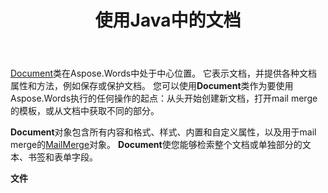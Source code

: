 ﻿---
title: 使用Java中的文档
second_title: Aspose.Words为Java
articleTitle: 使用文档
linktitle: 使用文档
type: docs
description: "`Document`类提供各种文档属性和方法。 您可以使用`Document`类作为要使用Aspose.Words执行Java的任何操作的起点。 `Document`对象可以保存到文件或流中，也可以发送到浏览器。"
weight: 40
url: /zh/java/working-with-document/
timestamp: 2024-01-27-14-07-04
---

[Document](https://reference.aspose.com/words/java/com.aspose.words/document/)类在Aspose.Words中处于中心位置。 它表示文档，并提供各种文档属性和方法，例如保存或保护文档。 您可以使用**Document**类作为要使用Aspose.Words执行的任何操作的起点：从头开始创建新文档，打开mail merge的模板，或从文档中获取不同的部分。

**Document**对象包含所有内容和格式、样式、内置和自定义属性，以及用于mail merge的[MailMerge](https://reference.aspose.com/words/java/com.aspose.words/mailmerge/)对象。 **Document**使您能够检索整个文档或单独部分的文本、书签和表单字段。

**文件**
